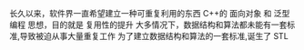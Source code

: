 
长久以来，软件界一直希望建立一种可重复利用的东西
C++的 面向对象 和 泛型编程 思想，目的就是 复用性的提升 
大多情况下，数据结构和算法都未能有一套标准,导致被迫从事大量重复工作
为了建立数据结构和算法的一套标准,诞生了 STL